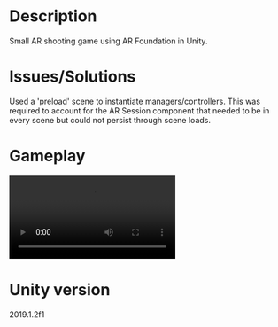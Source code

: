 # Description
Small AR shooting game using AR Foundation in Unity.

# Issues/Solutions
Used a 'preload' scene to instantiate managers/controllers.
This was required to account for the AR Session component that needed to be in every scene but could not persist through scene loads.

# Gameplay
![](IMG_4214.TRIM.MOV)

# Unity version
2019.1.2f1
